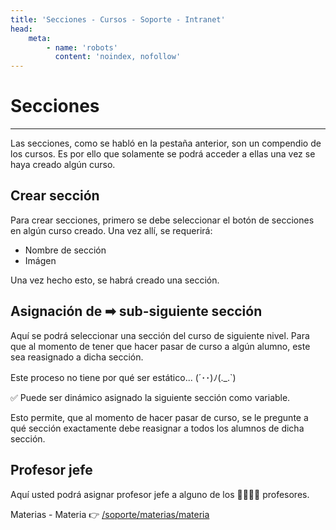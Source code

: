 ```yaml
---
title: 'Secciones - Cursos - Soporte - Intranet'
head:
    meta:
        - name: 'robots'
          content: 'noindex, nofollow'
---
```

# Secciones
* * *

Las secciones, como se habló en la pestaña anterior, son un compendio de los cursos.
Es por ello que solamente se podrá acceder a ellas una vez se haya creado algún curso.

## Crear sección
Para crear secciones, primero se debe seleccionar el botón de secciones en algún curso creado.
Una vez allí, se requerirá:

- Nombre de sección
- Imágen

Una vez hecho esto, se habrá creado una sección.

## Asignación de ➡ sub-siguiente sección

Aquí se podrá seleccionar una sección del curso de siguiente nivel. Para que al momento de tener
que hacer pasar de curso a algún alumno, este sea reasignado a dicha sección.

Este proceso no tiene por qué ser estático... (´･･)ﾉ(._.`)

✅ Puede ser dinámico asignado la siguiente sección como variable.

Esto permite, que al momento de hacer pasar de curso, se le pregunte a qué sección exactamente
debe reasignar a todos los alumnos de dicha sección.

## Profesor jefe

Aquí usted podrá asignar profesor jefe a alguno de los 👨‍🏫👩‍🏫 profesores.

Materias - Materia 👉 [/soporte/materias/materia](/soporte/materias/materia)

